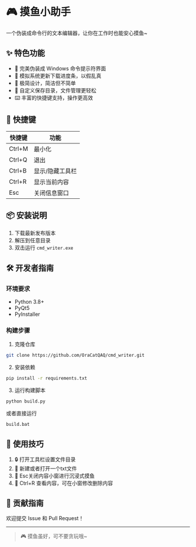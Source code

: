 # 🎮 摸鱼小助手 

一个伪装成命令行的文本编辑器，让你在工作时也能安心摸鱼~ 

## ✨ 特色功能

- 📝 完美伪装成 Windows 命令提示符界面
- 🎯 模拟系统更新下载进度条，以假乱真
- 🎨 极简设计，简洁但不简单
- 💾 自定义保存目录，文件管理更轻松
- ⌨️ 丰富的快捷键支持，操作更高效

## 🔧 快捷键

| 快捷键 | 功能 |
|--------|------|
| Ctrl+M | 最小化 |
| Ctrl+Q | 退出 |
| Ctrl+B | 显示/隐藏工具栏 |
| Ctrl+R | 显示当前内容 |
| Esc | 关闭信息窗口 |

## 📦 安装说明

1. 下载最新发布版本
2. 解压到任意目录
3. 双击运行 `cmd_writer.exe`

## 🛠️ 开发者指南

### 环境要求
- Python 3.8+
- PyQt5
- PyInstaller

### 构建步骤
1. 克隆仓库
```bash
git clone https://github.com/OraCatQAQ/cmd_writer.git
```
2. 安装依赖
```bash
pip install -r requirements.txt
```
3. 运行构建脚本
```bash
python build.py
```
或者直接运行
```bash
build.bat
```
## 🎯 使用技巧

1. 🔒 打开工具栏设置文件目录
2. 📂 新建或者打开一个txt文件
3. 🎨 Esc关闭内容小窗进行沉浸式摸鱼
4. 💫 Ctrl+R 查看内容，可在小窗修改删除内容


## 🤝 贡献指南

欢迎提交 Issue 和 Pull Request！

---

> 🎮 摸鱼虽好，可不要贪玩哦~ 